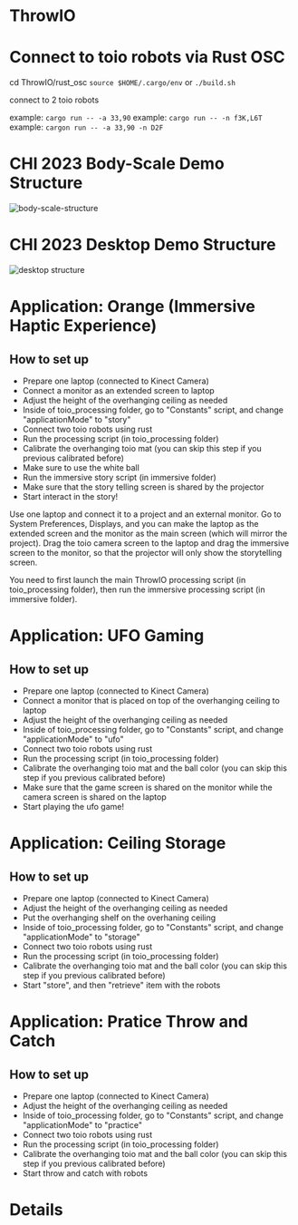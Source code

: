 # ThrowIO

# Connect to toio robots via Rust OSC

cd ThrowIO/rust_osc
`source $HOME/.cargo/env` or `./build.sh`

connect to 2 toio robots

example: `cargo run -- -a 33,90`
example: `cargo run -- -n f3K,L6T`
example: `cargon run -- -a 33,90 -n D2F`

# CHI 2023 Body-Scale Demo Structure

![body-scale-structure](https://github.com/AxLab-UofC/ThrowIO/assets/66953378/2840a46c-8bb9-4eaf-bc0b-ea778d8299ad)

# CHI 2023 Desktop Demo Structure

![desktop structure](https://github.com/AxLab-UofC/ThrowIO/assets/66953378/f19fca14-46b2-4be5-b963-75888c0faabd)

# Application: Orange (Immersive Haptic Experience)

## How to set up

- Prepare one laptop (connected to Kinect Camera)
- Connect a monitor as an extended screen to laptop
- Adjust the height of the overhanging ceiling as needed 
- Inside of toio_processing folder, go to "Constants" script, and change "applicationMode" to "story"
- Connect two toio robots using rust 
- Run the processing script (in toio_processing folder)
- Calibrate the overhanging toio mat (you can skip this step if you previous calibrated before)
- Make sure to use the white ball
- Run the immersive story script (in immersive folder)
- Make sure that the story telling screen is shared by the projector
- Start interact in the story!

Use one laptop and connect it to a project and an external monitor. Go to System Preferences, Displays, and you can make the laptop as the extended screen and the monitor as the main screen (which will mirror the project). Drag the toio camera screen to the laptop and drag the immersive screen to the monitor, so that the projector will only show the storytelling screen. 

You need to first launch the main ThrowIO processing script (in toio_processing folder), then run the immersive processing script (in immersive folder).

# Application: UFO Gaming

## How to set up

- Prepare one laptop (connected to Kinect Camera)
- Connect a monitor that is placed on top of the overhanging ceiling to laptop
- Adjust the height of the overhanging ceiling as needed 
- Inside of toio_processing folder, go to "Constants" script, and change "applicationMode" to "ufo"
- Connect two toio robots using rust 
- Run the processing script (in toio_processing folder)
- Calibrate the overhanging toio mat and the ball color (you can skip this step if you previous calibrated before)
- Make sure that the game screen is shared on the monitor while the camera screen is shared on the laptop
- Start playing the ufo game!

# Application: Ceiling Storage

## How to set up 

- Prepare one laptop (connected to Kinect Camera)
- Adjust the height of the overhanging ceiling as needed 
- Put the overhanging shelf on the overhaning ceiling
- Inside of toio_processing folder, go to "Constants" script, and change "applicationMode" to "storage"
- Connect two toio robots using rust 
- Run the processing script (in toio_processing folder)
- Calibrate the overhanging toio mat and the ball color (you can skip this step if you previous calibrated before)
- Start "store", and then "retrieve" item with the robots

# Application: Pratice Throw and Catch 

## How to set up 

- Prepare one laptop (connected to Kinect Camera)
- Adjust the height of the overhanging ceiling as needed 
- Inside of toio_processing folder, go to "Constants" script, and change "applicationMode" to "practice"
- Connect two toio robots using rust 
- Run the processing script (in toio_processing folder)
- Calibrate the overhanging toio mat and the ball color (you can skip this step if you previous calibrated before)
- Start throw and catch with robots

# Details
